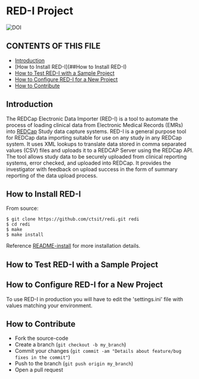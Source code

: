 # RED-I Project

![DOI](https://zenodo.org/badge/doi/10.5281/zenodo.10014.png ".")

CONTENTS OF THIS FILE
---------------------

 * [Introduction](##Introduction)
 * [How to Install RED-I](##How to Install RED-I)
 * [How to Test RED-I with a Sample Project]()
 * [How to Configure RED-I for a New Project]()
 * [How to Contribute]()

## Introduction

The REDCap Electronic Data Importer (RED-I) is a tool to automate the process
of loading clinical data from Electronic Medical Records (EMRs) into
[REDCap](http://www.project-redcap.org/) Study data capture systems. RED-I is
a general purpose tool for REDCap data importing suitable for use on any study
in any REDCap system. It uses XML lookups to translate data stored in comma
separated values (CSV) files and uploads it to a REDCAP Server using the
REDCap API. The tool allows study data to be securely uploaded from clinical
reporting systems, error checked, and uploaded into REDCap. It provides the
investigator with feedback on upload success in the form of summary reporting
of the data upload process.


## How to Install RED-I

From source:

    $ git clone https://github.com/ctsit/redi.git redi
    $ cd redi
    $ make
    $ make install

Reference [README-install](doc/README-install.md) for more installation details.

## How to Test RED-I with a Sample Project


## How to Configure RED-I for a New Project

To use RED-I in production you will have to edit the 'settings.ini' file
with values matching your environment.

## How to Contribute

 * Fork the source-code
 * Create a branch (`git checkout -b my_branch`)
 * Commit your changes (`git commit -am "Details about feature/bug fixes in the commit"`)
 * Push to the branch (`git push origin my_branch`)
 * Open a pull request
